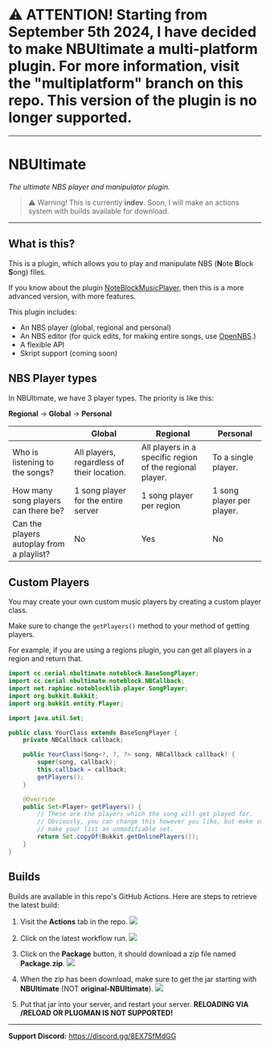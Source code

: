 # :warning: ATTENTION! Starting from September 5th 2024, I have decided to make NBUltimate a multi-platform plugin. For more information, visit the "multiplatform" branch on this repo. This version of the plugin is no longer supported.
---

# NBUltimate
*The ultimate NBS player and manipulator plugin.*

> :warning: Warning! This is currently **indev**. Soon, I will make an actions system with builds available for download.

--- 

## What is this?
This is a plugin, which allows you to play and manipulate NBS (**N**ote **B**lock **S**ong) files.

If you know about the plugin [NoteBlockMusicPlayer](https://www.spigotmc.org/resources/noteblockmusicplayer.37295/), then this is a more advanced version, with more features.

This plugin includes:
- An NBS player (global, regional and personal)
- An NBS editor (for quick edits, for making entire songs, use [OpenNBS](https://opennbs.org).)
- A flexible API
- Skript support (coming soon)

## NBS Player types
In NBUltimate, we have 3 player types. The priority is like this:

**Regional** -> **Global** -> **Personal**

|                                           | Global                                     | Regional                                                 | Personal                  |
|-------------------------------------------|--------------------------------------------|----------------------------------------------------------|---------------------------|
| Who is listening to the songs?            | All players, regardless of their location. | All players in a specific region of the regional player. | To a single player.       |
| How many song players can there be?       | 1 song player for the entire server        | 1 song player per region                                 | 1 song player per player. |
| Can the players autoplay from a playlist? | No                                         | Yes                                                      | No                        |

## Custom Players
You may create your own custom music players by creating a custom player class.

Make sure to change the `getPlayers()` method to your method of getting players.

For example, if you are using a regions plugin, you can get all players in a region and return that.

```java
import cc.cerial.nbultimate.noteblock.BaseSongPlayer;
import cc.cerial.nbultimate.noteblock.NBCallback;
import net.raphimc.noteblocklib.player.SongPlayer;
import org.bukkit.Bukkit;
import org.bukkit.entity.Player;

import java.util.Set;

public class YourClass extends BaseSongPlayer {
    private NBCallback callback;

    public YourClass(Song<?, ?, ?> song, NBCallback callback) {
        super(song, callback);
        this.callback = callback;
        getPlayers();
    }

    @Override
    public Set<Player> getPlayers() {
        // These are the players which the song will get played for.
        // Obviously, you can change this however you like, but make sure to
        // make your list an unmodifiable set.
        return Set.copyOf(Bukkit.getOnlinePlayers());
    }
}
```

## Builds
Builds are available in this repo's GitHub Actions. Here are steps to retrieve the latest build:

1. Visit the **Actions** tab in the repo. 
![](http://media.eternalsproperty.online/u/16335dcf-edf9-4dc7-a10b-5533d7bafcf1.png)

2. Click on the latest workflow run.
![](http://media.eternalsproperty.online/u/f24547e7-43f8-447f-b6dd-20c58c05d40f.png)

3. Click on the **Package** button, it should download a zip file named **Package.zip**.
![](http://media.eternalsproperty.online/u/c723388b-39d9-42b1-9b84-ea4f1ec71240.png)

4. When the zip has been download, make sure to get the jar starting with **NBUltimate** (NOT **original-NBUltimate**).
![](http://media.eternalsproperty.online/u/eec79b3e-33ac-4cc3-9681-f3783411a405.png)

5. Put that jar into your server, and restart your server. **RELOADING VIA /RELOAD OR PLUGMAN IS NOT SUPPORTED!**

---

**Support Discord:** https://discord.gg/8EX7SfMdGG
